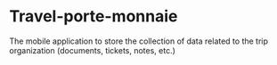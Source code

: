 # Travel-porte-monnaie
The mobile application to store the collection of data related to the trip organization (documents, tickets, notes, etc.)
